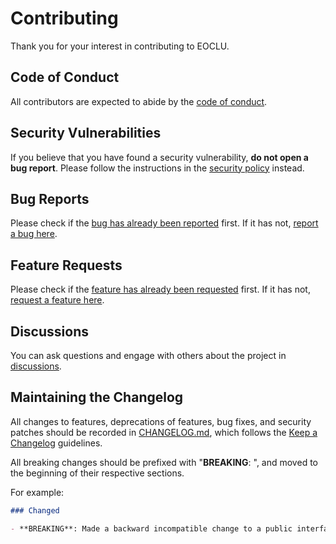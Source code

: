 # Contributing

Thank you for your interest in contributing to EOCLU.

## Code of Conduct

All contributors are expected to abide by the
[code of conduct](CODE_OF_CONDUCT.md).

## Security Vulnerabilities

If you believe that you have found a security vulnerability,
**do not open a bug report**. Please follow the instructions in the
[security policy](SECURITY.md) instead.

## Bug Reports

Please check if the
[bug has already been reported](https://github.com/LibertyNJ/eoclu/issues?q=is%3Aopen+is%3Aissue+label%3Abug)
first. If it has not,
[report a bug here](https://github.com/LibertyNJ/eoclu/issues/new?template=BUG_REPORT.yml).

## Feature Requests

Please check if the
[feature has already been requested](https://github.com/LibertyNJ/eoclu/issues?q=is%3Aopen+is%3Aissue+label%3Aenhancement)
first. If it has not,
[request a feature here](https://github.com/LibertyNJ/eoclu/issues/new?template=FEATURE_REQUEST.yml).

## Discussions

You can ask questions and engage with others about the project in
[discussions](https://github.com/LibertyNJ/eoclu/discussions).

## Maintaining the Changelog

All changes to features, deprecations of features, bug fixes, and security
patches should be recorded in [CHANGELOG.md](CHANGELOG.md), which follows the
[Keep a Changelog](https://keepachangelog.com/en/1.1.0/) guidelines.

All breaking changes should be prefixed with "**BREAKING**: ", and moved to the
beginning of their respective sections.

For example:

```markdown
### Changed

- **BREAKING**: Made a backward incompatible change to a public interface.
```
